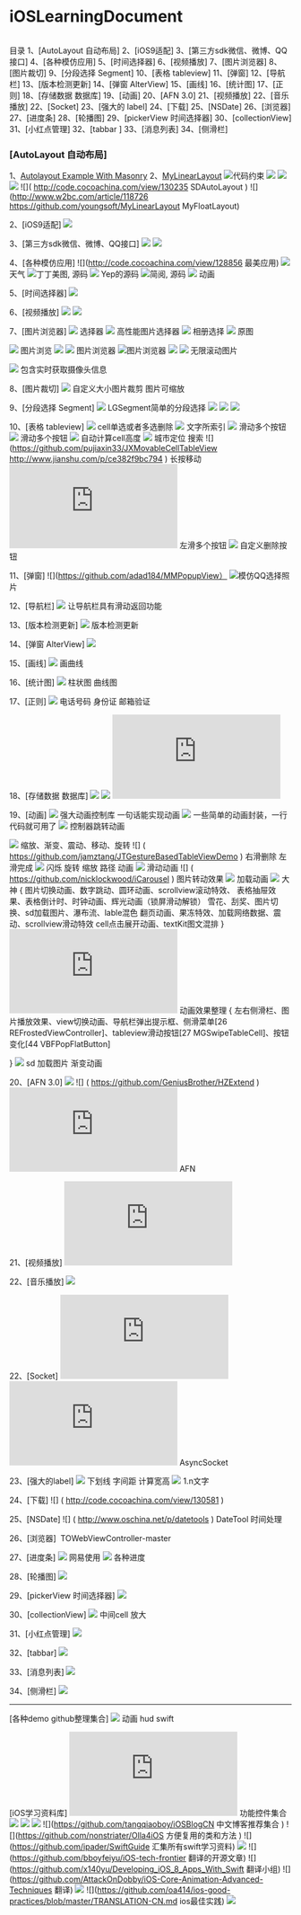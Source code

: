 # iOSLearningDocument

![]()

目录
1、[AutoLayout 自动布局]  2、[iOS9适配]  3、[第三方sdk微信、微博、QQ接口] 4、[各种模仿应用]
5、[时间选择器]  6、[视频播放] 7、[图片浏览器]  8、[图片裁切]  9、[分段选择 Segment]
10、[表格 tableview]  11、[弹窗]  12、[导航栏]  13、[版本检测更新]  14、[弹窗 AlterView]
15、[画线] 16、[统计图] 17、[正则]  18、[存储数据  数据库]  19、[动画]  20、[AFN 3.0] 21、[视频播放]
22、[音乐播放]  22、[Socket] 23、[强大的 label] 24、[下载] 25、[NSDate]  26、[浏览器] 27、[进度条]
28、[轮播图] 29、[pickerView 时间选择器] 30、[collectionView] 31、[小红点管理] 32、[tabbar ] 33、[消息列表] 
34、[侧滑栏]

### [AutoLayout 自动布局]
1、[Autolayout Example With Masonry](https://github.com/zekunyan/AutolayoutExampleWithMasonry "悬停显示") 
2、[MyLinearLayout](https://github.com/youngsoft/MyLinearLayout)
![](http://code.cocoachina.com/view/129577)代码约束
![](Masonry-master)
![](http://code.cocoachina.com/view/129741)
![](http://code.cocoachina.com/view/129794)
![]( http://code.cocoachina.com/view/130235 SDAutoLayout )
![](http://www.w2bc.com/article/118726  https://github.com/youngsoft/MyLinearLayout MyFloatLayout)

2、[iOS9适配]
![](https://github.com/ChenYilong/iOS9AdaptationTips)

3、[第三方sdk微信、微博、QQ接口]
![](https://github.com/cloudorz/Diplomat )
![]( https://github.com/DangerousDON/ShareSDKEasyDemo  )

4、[各种模仿应用] 
![](http://code.cocoachina.com/view/128856 最美应用) 
![](http://www.oschina.net/p/yocelsius) 天气
![](https://github.com/jakciehoo/MomentsPhoto)丁丁美图, 源码
![](https://github.com/CatchChat/Yep) Yep的源码
![](https://github.com/guojiubo/PlainReader)简阅, 源码
![](https://github.com/YouXianMing/YoCelsius) 动画

5、[时间选择器]
![](http://code.cocoachina.com/view/129585)

6、[视频播放]
![](http://code.cocoachina.com/view/129475)
![](https://github.com/ArenaCloud/ACloudIOSPlayer)

7、[图片浏览器]
![](https://github.com/alienjun/AJPhotoPicker) 选择器
![](https://github.com/johnil/JFImagePickerController) 高性能图片选择器
![](https://github.com/MakeZL/ZLPhotoLib) 相册选择
![](https://github.com/banchichen/TZImagePickerController) 原图

![](https://github.com/mwaterfall/MWPhotoBrowser) 图片浏览
![]( https://github.com/gang544043963/LGPhotoBrowser) 
![](https://github.com/gsdios/SDPhotoBrowser) 图片浏览器
![](https://github.com/iphone5solo/PYPhotosView#pyphotoview)图片浏览器
![](http://code.cocoachina.com/view/129193)
![](http://www.oschina.net/p/kdcyclebannerview) 无限滚动图片

![](http://code.cocoachina.com/view/126364) 包含实时获取摄像头信息

8、[图片裁切]
![]( http://code.cocoachina.com/view/129227) 自定义大小图片裁剪 图片可缩放

9、[分段选择 Segment]
![](http://code.cocoachina.com/view/129186) LGSegment简单的分段选择
![](http://www.code4app.com/ios/%E4%B8%80%E4%B8%AA%E7%AE%80%E5%8D%95%E7%9A%84%E5%A4%9A%E9%80%89%E6%8E%A7%E4%BB%B6/56869927b5ad2ec82a8b4641)
![](https://github.com/agdsdl/DLSlideView)
![](https://github.com/ming1016/PagerTab)

10、[表格 tableview]
![](http://code.cocoachina.com/view/128706) cell单选或者多选删除 
![](https://github.com/lifution/SortDemo) 文字所索引
![](https://github.com/MortimerGoro/MGSwipeTableCell) 滑动多个按钮
![](https://github.com/onevcat/SWTableViewCell) 滑动多个按钮
![](http://www.henishuo.com/masonry-cell-height-auto-calculate/) 自动计算cell高度
![](https://github.com/gouyz/GYZChooseCity) 城市定位 搜索
![](https://github.com/pujiaxin33/JXMovableCellTableView  http://www.jianshu.com/p/ce382f9bc794 ) 长按移动
![](http://www.myexception.cn/operating-system/1934244.html ) 左滑多个按钮
![]( http://blog.csdn.net/u010519146/article/details/42882635 ) 自定义删除按钮

11、[弹窗]
![](https://github.com/adad184/MMPopupView）
    ![](http://www.code4app.com/ios/%E5%BC%B9%E5%87%BA%E5%BA%95%E9%83%A8%E9%80%89%E6%8B%A9%E6%A1%86%E4%B8%8E%E5%BC%B9%E5%87%BA%E5%BA%95%E9%83%A8%E9%80%89%E6%8B%A9%E6%A1%86/7e60cbc2-dc2e-11e5-8a69-00163e0606f4)模仿QQ选择照片

12、[导航栏]
![](https://github.com/forkingdog/FDFullscreenPopGesture) 让导航栏具有滑动返回功能

13、[版本检测更新]
![](https://github.com/ArtSabintsev/Harpy) 版本检测更新

14、[弹窗 AlterView]
![](https://github.com/adad184/MMPopupView) 

15、[画线]
![](http://code.cocoachina.com/view/129579) 画曲线

16、[统计图]
![](https://github.com/danielgindi/ios-charts) 柱状图 曲线图

17、[正则]
![](http://code.cocoachina.com/view/129735) 电话号码 身份证 邮箱验证

18、[存储数据  数据库]
![](https://github.com/yuantiku/YTKKeyValueStore)
![](https://github.com/ccgus/fmdb)
![](http://www.cocoachina.com/ios/20160531/16507.html)

19、[动画]
![]( https://github.com/jhurray/JHChainableAnimations ) 强大动画控制库 一句话能实现动画
![]( https://github.com/daltoniam/DCAnimationKit) 一些简单的动画封装，一行代码就可用了
![]( https://github.com/ColinEberhardt/VCTransitionsLibrary ) 控制器跳转动画

![]( http://code.cocoachina.com/view/131296 ) 缩放、渐变、震动、移动、旋转
![] ( https://github.com/jamztang/JTGestureBasedTableViewDemo ) 右滑删除 左滑完成
![]( http://code.cocoachina.com/view/130529 ) 闪烁 旋转  缩放 路径 动画
![]( https://github.com/nicklockwood/iCarousel ) 滑动动画
![] ( https://github.com/nicklockwood/iCarousel ) 图片转动效果
![]( http://www.oschina.net/p/rploadinganimation ) 加载动画
![](https://github.com/YouXianMing/Animations) 大神
{ 图片切换动画、数字跳动、圆环动画、scrollview滚动特效、
表格抽屉效果、表格倒计时、时钟动画、辉光动画（锁屏滑动解锁）
雪花、刮奖、图片切换、sd加载图片、瀑布流、lable混色
翻页动画、果冻特效、加载网络数据、震动、scrollview滑动特效
cell点击展开动画、textKit图文混排 }
![](http://www.cocoachina.com/ios/20160602/16574.html) 动画效果整理
{
左右侧滑栏、图片播放效果、view切换动画、导航栏弹出提示框、侧滑菜单[26 REFrostedViewController]、tableview滑动按钮[27 MGSwipeTableCell]、按钮变化[44 VBFPopFlatButton]

}
![](https://github.com/YouXianMing/SDWebImageLoadImageAnimation) sd 加载图片 渐变动画

20、[AFN 3.0]
![]( http://www.henishuo.com/base-on-afnetworking3-0-wrapper/)
![] ( https://github.com/GeniusBrother/HZExtend )
![]( http://www.cnblogs.com/wujy/p/5089821.html ) AFN

21、[视频播放]
![]( http://www.cocoachina.com/ios/20160414/15922.html)

22、[音乐播放]
![](https://github.com/ashen-zhao/linjiaMusic)

22、[Socket]
![]( http://www.cocoachina.com/bbs/read.php?tid=125575&fpage=3 )
![]( http://www.cnblogs.com/worldtraveler/archive/2012/12/22/2829067.html ) AsyncSocket  

23、[强大的label]
![]( https://github.com/xinge1/LXLabelDemo ) 下划线 字间距 计算宽高 
![]( http://code.cocoachina.com/view/130580 ) 1.n文字

24、[下载]
![] ( http://code.cocoachina.com/view/130581 ) 

25、[NSDate]
![] ( http://www.oschina.net/p/datetools ) DateTool 时间处理

26、[浏览器]
![]() TOWebViewController-master

27、[进度条]
![]( https://github.com/ninjinkun/NJKWebViewProgress ) 网易使用
![]( https://github.com/Marxon13/M13ProgressSuite ) 各种进度

28、[轮播图]
![]( http://code.cocoachina.com/view/130358 )

29、[pickerView 时间选择器]
![]( http://code.cocoachina.com/view/130775 )

30、[collectionView]
![](http://blog.csdn.net/jx1152300755/article/details/51086322 ) 中间cell 放大

31、[小红点管理]
![]( http://code.cocoachina.com/view/131175 )

32、[tabbar]
![](http://code.cocoachina.com/view/131178)

33、[消息列表]
![](https://github.com/slackhq/SlackTextViewController)

34、[侧滑栏]
![](https://github.com/erichoracek/MSDynamicsDrawerViewController)


-----
[各种demo github整理集合]
![](http://www.jianshu.com/p/8230ebc4ccef) 动画 hud  swift


[iOS学习资料库]
![]( https://github.com/Aufree/trip-to-iOS/blob/master/Top-100.md ) 功能控件集合
![](https://github.com/NunchakusHuang/trip-to-iOS)
![](https://github.com/numbbbbb/the-swift-programming-language-in-chinese/issues/383)
![](https://github.com/mengxiangyue/The-Swift-2.0-Programming-Language-playground)
![](https://github.com/tangqiaoboy/iOSBlogCN  中文博客推荐集合 )
![](https://github.com/nonstriater/Olla4iOS 方便复用的类和方法 )
![](https://github.com/ipader/SwiftGuide 汇集所有swift学习资料)
![](https://github.com/100mango/zen )
![](https://github.com/bboyfeiyu/iOS-tech-frontier  翻译的开源文章)
![](https://github.com/x140yu/Developing_iOS_8_Apps_With_Swift  翻译小组)
![](https://github.com/AttackOnDobby/iOS-Core-Animation-Advanced-Techniques  翻译)
![](https://github.com/oa414/objc-zen-book-cn)
![](https://github.com/oa414/ios-good-practices/blob/master/TRANSLATION-CN.md   ios最佳实践)
![](https://github.com/ksm/SwiftInFlux)